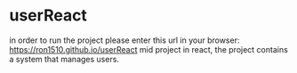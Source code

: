 # userReact
in order to run the project please enter this url in your browser:
https://ron1510.github.io/userReact
mid project in react, the project contains a system that manages users.
